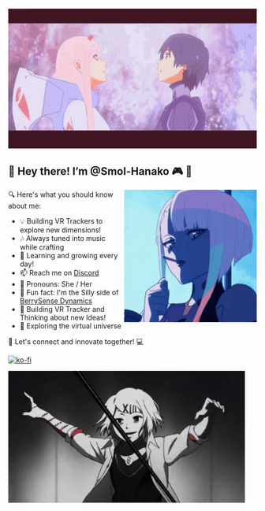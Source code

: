 ![Banner](gifs/banner.gif)

## 👋 Hey there! I’m @Smol-Hanako 🎮 🚀

<img align="right" src="gifs/pfp.gif" />

🔍 Here's what you should know about me:

- 💡 Building VR Trackers to explore new dimensions!
- 🎶 Always tuned into music while crafting
- 🌱 Learning and growing every day!
- 📫 Reach me on [Discord](https://discord.com/invite/NhzWBtB85z)
- 💁 Pronouns: She / Her
- 🎉 Fun fact: I'm the Silly side of [BerrySense Dynamics](https://github.com/BerrySense-Dynamics)
- 🤖 Building VR Tracker and Thinking about new Ideas!
- 🌌 Exploring the virtual universe

🌟 Let's connect and innovate together! 💻

[![ko-fi](https://ko-fi.com/img/githubbutton_sm.svg)](https://ko-fi.com/G2G5X8604)

![Banner bottom](gifs/footer_banner.gif)
